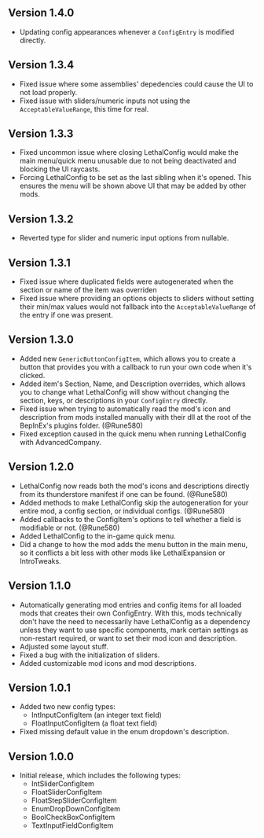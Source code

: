 ## Version 1.4.0
- Updating config appearances whenever a `ConfigEntry` is modified directly.

## Version 1.3.4
- Fixed issue where some assemblies' depedencies could cause the UI to not load properly.
- Fixed issue with sliders/numeric inputs not using the `AcceptableValueRange`, this time for real.

## Version 1.3.3
- Fixed uncommon issue where closing LethalConfig would make the main menu/quick menu unusable due to not being deactivated and blocking the UI raycasts.
- Forcing LethalConfig to be set as the last sibling when it's opened. This ensures the menu will be shown above UI that may be added by other mods.

## Version 1.3.2
- Reverted type for slider and numeric input options from nullable.

## Version 1.3.1
- Fixed issue where duplicated fields were autogenerated when the section or name of the item was overriden
- Fixed issue where providing an options objects to sliders without setting their min/max values would not fallback into the `AcceptableValueRange` of the entry if one was present.

## Version 1.3.0
- Added new `GenericButtonConfigItem`, which allows you to create a button that provides you with a callback to run your own code when it's clicked.
- Added item's Section, Name, and Description overrides, which allows you to change what LethalConfig will show without changing the section, keys, or descriptions in your `ConfigEntry` directly.
- Fixed issue when trying to automatically read the mod's icon and description from mods installed manually with their dll at the root of the BepInEx's plugins folder. (@Rune580)
- Fixed exception caused in the quick menu when running LethalConfig with AdvancedCompany.

## Version 1.2.0
- LethalConfig now reads both the mod's icons and descriptions directly from its thunderstore manifest if one can be found. (@Rune580)
- Added methods to make LethalConfig skip the autogeneration for your entire mod, a config section, or individual configs. (@Rune580)
- Added callbacks to the ConfigItem's options to tell whether a field is modifiable or not. (@Rune580)
- Added LethalConfig to the in-game quick menu.
- Did a change to how the mod adds the menu button in the main menu, so it conflicts a bit less with other mods like LethalExpansion or IntroTweaks.

## Version 1.1.0
- Automatically generating mod entries and config items for all loaded mods that creates their own ConfigEntry. With this, mods technically don't have the need to necessarily have LethalConfig as a dependency unless they want to use specific components, mark certain settings as non-restart required, or want to set their mod icon and description.
- Adjusted some layout stuff.
- Fixed a bug with the initialization of sliders.
- Added customizable mod icons and mod descriptions.

## Version 1.0.1
- Added two new config types:
  - IntInputConfigItem (an integer text field)
  - FloatInputConfigItem (a float text field)
- Fixed missing default value in the enum dropdown's description.

## Version 1.0.0
- Initial release, which includes the following types:
  - IntSliderConfigItem
  - FloatSliderConfigItem
  - FloatStepSliderConfigItem
  - EnumDropDownConfigItem
  - BoolCheckBoxConfigItem
  - TextInputFieldConfigItem